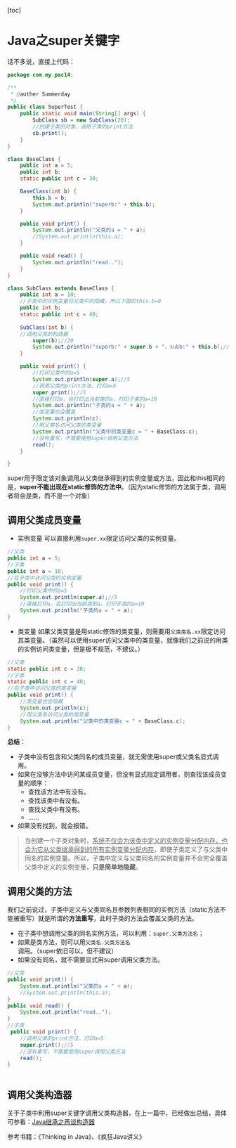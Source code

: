 [toc]
# Java之super关键字
话不多说，直接上代码：
```java
package com.my.pac14;

/**
 * @auther Summerday
 */
public class SuperTest {
    public static void main(String[] args) {
        SubClass sb = new SubClass(20);
        //创建子类的对象，调用子类的print方法
        sb.print();
    }
}

class BaseClass {
    public int a = 5;
    public int b;
    static public int c = 30;

    BaseClass(int b) {
        this.b = b;
        System.out.println("superb:" + this.b);
    }

    public void print() {
        System.out.println("父类的a = " + a);
        //System.out.println(this.a);
    }

    public void read() {
        System.out.println("read..");
    }
}

class SubClass extends BaseClass {
    public int a = 10;
    //子类中的实例变量将父类中的隐藏，所以下面的this.b=0
    public int b;
    static public int c = 40;
    
    SubClass(int b) {
    //调用父类的构造器
        super(b);//20
        System.out.println("superb:" + super.b + "，subb:" + this.b);//0
    }

    public void print() {
        //打印父类中的a=5
        System.out.println(super.a);//5
        //调用父类的print方法，打印a=5
        super.print();//5
        //直接打印a，会打印出当前类的a，打印子类的a=10
        System.out.println("子类的a = " + a);
        //类变量也会覆盖
        System.out.println(c);
        //用父类名访问父类的类变量
        System.out.println("父类中的类变量c = " + BaseClass.c);
        //没有重写，不需要使用super调用父类方法
        read();
    }

}

```
super用于限定该对象调用从父类继承得到的实例变量或方法，因此和this相同的是，**super不能出现在static修饰的方法中**。（因为static修饰的方法属于类，调用者将会是类，而不是一个对象）

## 调用父类成员变量
- 实例变量
可以直接利用`super.xx`限定访问父类的实例变量。
```java
//父类
public int a = 5;
//子类
public int a = 10;
//在子类中访问父类的实例变量
public void print() {
    //打印父类中的a=5
    System.out.println(super.a);//5
    //直接打印a，会打印出当前类的a，打印子类的a=10
    System.out.println("子类的a = " + a);
}
```
- 类变量
如果父类变量是用static修饰的类变量，则需要用`父类类名.xx`限定访问其类变量。（虽然可以使用super访问父类中的类变量，就像我们之前说的用类的实例访问类变量，但是极不规范，不建议。）

```java
//父类
static public int c = 30;
//子类
static public int c = 40;
//在子类中访问父类的类变量
public void print() {
    //类变量也会隐藏
    System.out.println(c);
    //用父类名访问父类的类变量
    System.out.println("父类中的类变量c = " + BaseClass.c);
} 
```
**总结**：
- 子类中没有包含和父类同名的成员变量，就无需使用super或父类名显式调用。
-  如果在没够方法中访问某成员变量，但没有显式指定调用者，则查找该成员变量的顺序：
    - 查找该方法中有没有。
    - 查找该类中有没有。
    - 查找父类中有没有。
    - ……
- 如果没有找到，就会报错。
>当创建一个子类对象时，<u>系统不仅会为该类中定义的实例变量分配内存，也会为它从父类继承得到的所有实例变量分配内存</u>，即使子类定义了与父类中同名的实例变量。所以，子类中定义与父类同名的实例变量并不会完全覆盖父类中定义的实例变量，**只是简单地隐藏**。


## 调用父类的方法
我们之前说过，子类中定义与父类同名且参数列表相同的实例方法（static方法不能被重写）就是所谓的**方法重写**，此时子类的方法会覆盖父类的方法。
- 在子类中想调用父类的同名实例方法，可以利用：`super.父类方法名`；
- 如果是类方法，则可以用`父类名.父类方法名`调用。（super依旧可以，但不建议）
- 如果没有同名，就不需要显式用super调用父类方法。

```java
//父类
public void print() {
    System.out.println("父类的a = " + a);
    //System.out.println(this.a);
}
public void read() {
    System.out.println("read..");
}
//子类
 public void print() {
    //调用父类的print方法，打印a=5
    super.print();//5
    //没有重写，不需要使用super调用父类方法
    read();
}
        
```
## 调用父类构造器
关于子类中利用super关键字调用父类构造器，在上一篇中，已经做出总结，具体可参看：[Java继承之再谈构造器](https://www.cnblogs.com/summerday152/p/12041632.html)

参考书籍：《Thinking in Java》、《疯狂Java讲义》